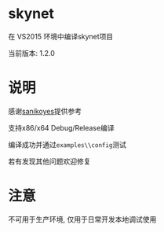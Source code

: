 # skynet
在 VS2015 环境中编译skynet项目

当前版本: 1.2.0

# 说明
感谢[sanikoyes](https://github.com/sanikoyes/skynet/tree/vs2013)提供参考

支持x86/x64 Debug/Release编译

编译成功并通过```examples\\config```测试

若有发现其他问题欢迎修复

# 注意
不可用于生产环境, 仅用于日常开发本地调试使用
